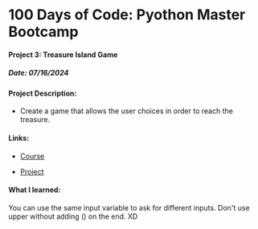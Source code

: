 # 100 Days of Code: Pyothon Master Bootcamp

#### Project 3: Treasure Island Game
##### Date: 07/16/2024

#### Project Description:
- Create a game that allows the user choices in order to reach the treasure.

#### Links:
- [Course](https://www.udemy.com/course/100-days-of-code/)

- [Project](https://www.udemy.com/course/100-days-of-code/learn/lecture/17878012#overview)

#### What I learned:
You can use the same input variable to ask for different inputs.
Don't use upper without adding () on the end. XD


